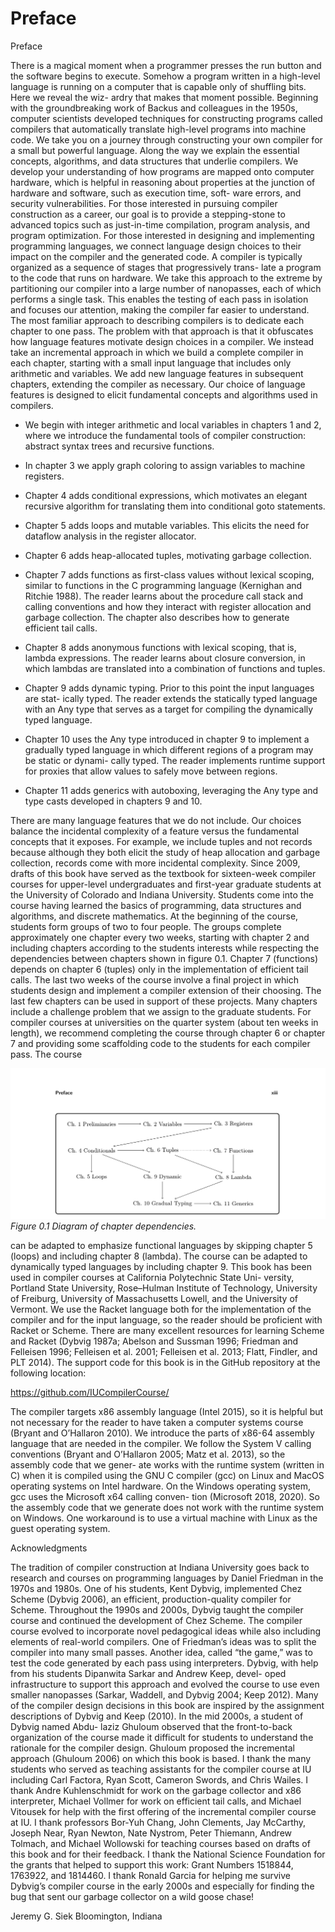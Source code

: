 # Preface

Preface

There is a magical moment when a programmer presses the run button and the software begins to execute. Somehow a program written in a high-level language is running on a computer that is capable only of shuffling bits. Here we reveal the wiz- ardry that makes that moment possible. Beginning with the groundbreaking work of Backus and colleagues in the 1950s, computer scientists developed techniques for constructing programs called compilers that automatically translate high-level programs into machine code. We take you on a journey through constructing your own compiler for a small but powerful language. Along the way we explain the essential concepts, algorithms, and data structures that underlie compilers. We develop your understanding of how programs are mapped onto computer hardware, which is helpful in reasoning about properties at the junction of hardware and software, such as execution time, soft- ware errors, and security vulnerabilities. For those interested in pursuing compiler construction as a career, our goal is to provide a stepping-stone to advanced topics such as just-in-time compilation, program analysis, and program optimization. For those interested in designing and implementing programming languages, we connect language design choices to their impact on the compiler and the generated code. A compiler is typically organized as a sequence of stages that progressively trans- late a program to the code that runs on hardware. We take this approach to the extreme by partitioning our compiler into a large number of nanopasses, each of which performs a single task. This enables the testing of each pass in isolation and focuses our attention, making the compiler far easier to understand. The most familiar approach to describing compilers is to dedicate each chapter to one pass. The problem with that approach is that it obfuscates how language features motivate design choices in a compiler. We instead take an incremental approach in which we build a complete compiler in each chapter, starting with a small input language that includes only arithmetic and variables. We add new language features in subsequent chapters, extending the compiler as necessary. Our choice of language features is designed to elicit fundamental concepts and algorithms used in compilers.

* We begin with integer arithmetic and local variables in chapters 1 and 2, where
  we introduce the fundamental tools of compiler construction: abstract syntax trees
  and recursive functions.

* In chapter 3 we apply graph coloring to assign variables to machine registers.

* Chapter 4 adds conditional expressions, which motivates an elegant recursive
  algorithm for translating them into conditional goto statements.

* Chapter 5 adds loops and mutable variables. This elicits the need for dataflow
  analysis in the register allocator.

* Chapter 6 adds heap-allocated tuples, motivating garbage collection.

* Chapter 7 adds functions as first-class values without lexical scoping, similar to
  functions in the C programming language (Kernighan and Ritchie 1988). The
  reader learns about the procedure call stack and calling conventions and how
  they interact with register allocation and garbage collection. The chapter also
  describes how to generate efficient tail calls.

* Chapter 8 adds anonymous functions with lexical scoping, that is, lambda
  expressions. The reader learns about closure conversion, in which lambdas are
  translated into a combination of functions and tuples.

* Chapter 9 adds dynamic typing. Prior to this point the input languages are stat-
  ically typed. The reader extends the statically typed language with an Any type
  that serves as a target for compiling the dynamically typed language.

* Chapter 10 uses the Any type introduced in chapter 9 to implement a gradually
  typed language in which different regions of a program may be static or dynami-
  cally typed. The reader implements runtime support for proxies that allow values
  to safely move between regions.

* Chapter 11 adds generics with autoboxing, leveraging the Any type and type
  casts developed in chapters 9 and 10.

There are many language features that we do not include. Our choices balance the incidental complexity of a feature versus the fundamental concepts that it exposes. For example, we include tuples and not records because although they both elicit the study of heap allocation and garbage collection, records come with more incidental complexity. Since 2009, drafts of this book have served as the textbook for sixteen-week compiler courses for upper-level undergraduates and first-year graduate students at the University of Colorado and Indiana University. Students come into the course having learned the basics of programming, data structures and algorithms, and discrete mathematics. At the beginning of the course, students form groups of two to four people. The groups complete approximately one chapter every two weeks, starting with chapter 2 and including chapters according to the students interests while respecting the dependencies between chapters shown in figure 0.1. Chapter 7 (functions) depends on chapter 6 (tuples) only in the implementation of efficient tail calls. The last two weeks of the course involve a final project in which students design and implement a compiler extension of their choosing. The last few chapters can be used in support of these projects. Many chapters include a challenge problem that we assign to the graduate students. For compiler courses at universities on the quarter system (about ten weeks in length), we recommend completing the course through chapter 6 or chapter 7 and providing some scaffolding code to the students for each compiler pass. The course

![Figure 0.1 Diagram of...](images/page_13_vector_245.png)
*Figure 0.1 Diagram of chapter dependencies.*

can be adapted to emphasize functional languages by skipping chapter 5 (loops) and including chapter 8 (lambda). The course can be adapted to dynamically typed languages by including chapter 9. This book has been used in compiler courses at California Polytechnic State Uni- versity, Portland State University, Rose–Hulman Institute of Technology, University of Freiburg, University of Massachusetts Lowell, and the University of Vermont. We use the Racket language both for the implementation of the compiler and for the input language, so the reader should be proficient with Racket or Scheme. There are many excellent resources for learning Scheme and Racket (Dybvig 1987a; Abelson and Sussman 1996; Friedman and Felleisen 1996; Felleisen et al. 2001; Felleisen et al. 2013; Flatt, Findler, and PLT 2014). The support code for this book is in the GitHub repository at the following location:

https://github.com/IUCompilerCourse/

The compiler targets x86 assembly language (Intel 2015), so it is helpful but not necessary for the reader to have taken a computer systems course (Bryant and O’Hallaron 2010). We introduce the parts of x86-64 assembly language that are needed in the compiler. We follow the System V calling conventions (Bryant and O’Hallaron 2005; Matz et al. 2013), so the assembly code that we gener- ate works with the runtime system (written in C) when it is compiled using the GNU C compiler (gcc) on Linux and MacOS operating systems on Intel hardware. On the Windows operating system, gcc uses the Microsoft x64 calling conven- tion (Microsoft 2018, 2020). So the assembly code that we generate does not work with the runtime system on Windows. One workaround is to use a virtual machine with Linux as the guest operating system.

Acknowledgments

The tradition of compiler construction at Indiana University goes back to research and courses on programming languages by Daniel Friedman in the 1970s and 1980s. One of his students, Kent Dybvig, implemented Chez Scheme (Dybvig 2006), an efficient, production-quality compiler for Scheme. Throughout the 1990s and 2000s, Dybvig taught the compiler course and continued the development of Chez Scheme. The compiler course evolved to incorporate novel pedagogical ideas while also including elements of real-world compilers. One of Friedman’s ideas was to split the compiler into many small passes. Another idea, called “the game,” was to test the code generated by each pass using interpreters. Dybvig, with help from his students Dipanwita Sarkar and Andrew Keep, devel- oped infrastructure to support this approach and evolved the course to use even smaller nanopasses (Sarkar, Waddell, and Dybvig 2004; Keep 2012). Many of the compiler design decisions in this book are inspired by the assignment descriptions of Dybvig and Keep (2010). In the mid 2000s, a student of Dybvig named Abdu- laziz Ghuloum observed that the front-to-back organization of the course made it difficult for students to understand the rationale for the compiler design. Ghuloum proposed the incremental approach (Ghuloum 2006) on which this book is based. I thank the many students who served as teaching assistants for the compiler course at IU including Carl Factora, Ryan Scott, Cameron Swords, and Chris Wailes. I thank Andre Kuhlenschmidt for work on the garbage collector and x86 interpreter, Michael Vollmer for work on efficient tail calls, and Michael Vitousek for help with the first offering of the incremental compiler course at IU. I thank professors Bor-Yuh Chang, John Clements, Jay McCarthy, Joseph Near, Ryan Newton, Nate Nystrom, Peter Thiemann, Andrew Tolmach, and Michael Wollowski for teaching courses based on drafts of this book and for their feedback. I thank the National Science Foundation for the grants that helped to support this work: Grant Numbers 1518844, 1763922, and 1814460. I thank Ronald Garcia for helping me survive Dybvig’s compiler course in the early 2000s and especially for finding the bug that sent our garbage collector on a wild goose chase!

Jeremy G. Siek Bloomington, Indiana


